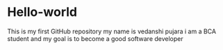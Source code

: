 # Hello-world
This is my first GitHub repository
my name is vedanshi pujara
i am a BCA student and my goal is to become a good software developer
